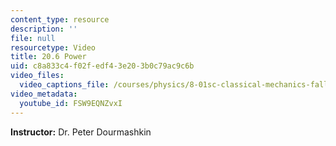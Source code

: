 ```yaml
---
content_type: resource
description: ''
file: null
resourcetype: Video
title: 20.6 Power
uid: c8a833c4-f02f-edf4-3e20-3b0c79ac9c6b
video_files:
  video_captions_file: /courses/physics/8-01sc-classical-mechanics-fall-2016/week-7-kinetic-energy-and-work/20.6-power/20.6-power/FSW9EQNZvxI.vtt
video_metadata:
  youtube_id: FSW9EQNZvxI
---
```


**Instructor:** Dr. Peter Dourmashkin